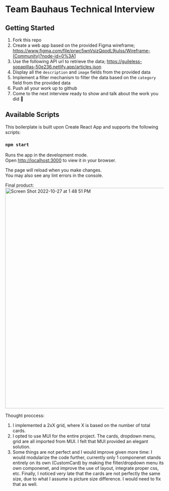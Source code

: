 # Team Bauhaus Technical Interview

## Getting Started

1. Fork this repo
2. Create a web app based on the provided Figma wireframe; https://www.figma.com/file/prwc5wnVsizQqodL9juIss/Wireframe-(Community)?node-id=0%3A1
3. Use the following API url to retrieve the data; https://guileless-sopapillas-50e236.netlify.app/articles.json
4. Display all the `description` and `image` fields from the provided data
5. Implement a filter mechanism to filter the data based on the `category` field from the provided data
6. Push all your work up to github
7. Come to the next interview ready to show and talk about the work you did 🙂

## Available Scripts

This boilerplate is built upon Create React App and supports the following scripts:

### `npm start`

Runs the app in the development mode.\
Open [http://localhost:3000](http://localhost:3000) to view it in your browser.

The page will reload when you make changes.\
You may also see any lint errors in the console.

Final product:
<img width="700" alt="Screen Shot 2022-10-27 at 1 48 51 PM" src="https://user-images.githubusercontent.com/52838675/198362500-24d4c294-b000-43a3-9732-ca6a200e8a17.png">

Thought proccess:

1. I implemented a 2xX grid, where X is based on the number of total cards.
2. I opted to use MUI for the entire project. The cards, dropdown menu, grid are all imported from MUI. I felt that MUI provided an elegant solution.
3. Some things are not perfect and I would improve given more time: I would modularize the code further, currently only 1 componenet stands entirely on its own (CustomCard) by making the filter/dropdown menu its own componenet, and improve the use of layout, integrate proper css, etc. Finally, I noticed very late that the cards are not perfectly the same size, due to what I assume is picture size difference. I would need to fix that as well.
